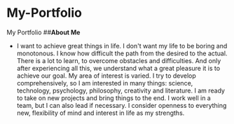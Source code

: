 # My-Portfolio
My Portfolio
##**About Me**
* I want to achieve great things in life. I don't want my life to be boring and monotonous. I know how difficult the path from the desired to the actual. There is a lot to learn, to overcome obstacles and difficulties. And only after experiencing all this, we understand what a great pleasure it is to achieve our goal.
 My area of interest is varied. I try to develop comprehensively, so I am interested in many things: science, technology, psychology, philosophy, creativity and literature. I am ready to take on new projects and bring things to the end. I work well in a team, but I can also lead if necessary. I consider openness to everything new, flexibility of mind and interest in life as my strengths.

